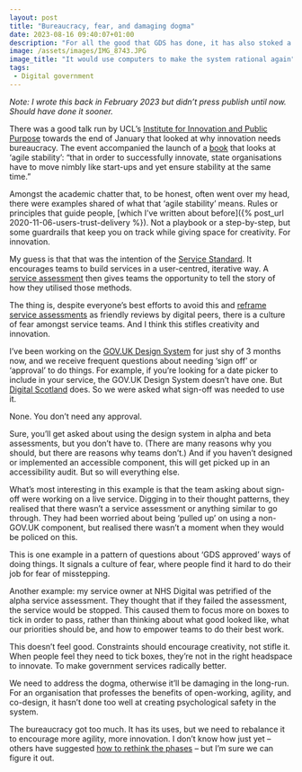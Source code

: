 ```yaml
---
layout: post
title: "Bureaucracy, fear, and damaging dogma"
date: 2023-08-16 09:40:07+01:00
description: "For all the good that GDS has done, it has also stoked a culture of fear. If we want to innovate government services to make them radically better, we need to address this."
image: /assets/images/IMG_8743.JPG
image_title: "It would use computers to make the system rational again"
tags:
 - Digital government
---
```


_Note: I wrote this back in February 2023 but didn’t press publish until now. Should have done it sooner._

There was a good talk run by UCL’s [Institute for Innovation and Public Purpose](https://www.ucl.ac.uk/bartlett/public-purpose/) towards the end of January that looked at why innovation needs bureaucracy. The event accompanied the launch of a [book](https://www.yalebooks.co.uk/page/detail/how-to-make-an-entrepreneurial-state/?k=9780300227277) that looks at ‘agile stability’: “that in order to successfully innovate, state organisations have to move nimbly like start-ups and yet ensure stability at the same time.”

Amongst the academic chatter that, to be honest, often went over my head, there were examples shared of what that ‘agile stability’ means. Rules or principles that guide people, [which I’ve written about before]({% post_url 2020-11-06-users-trust-delivery %}). Not a playbook or a step-by-step, but some guardrails that keep you on track while giving space for creativity. For innovation.

My guess is that that was the intention of the [Service Standard](https://www.gov.uk/service-manual/service-standard). It encourages teams to build services in a user-centred, iterative way. A [service assessment](https://www.gov.uk/service-manual/service-assessments/how-service-assessments-work) then gives teams the opportunity to tell the story of how they utilised those methods. 

The thing is, despite everyone’s best efforts to avoid this and [reframe service assessments](https://services.blog.gov.uk/2020/10/23/not-meeting-the-service-standard-doesnt-mean-you-failed/) as friendly reviews by digital peers, there is a culture of fear amongst service teams. And I think this stifles creativity and innovation.

I’ve been working on the [GOV.UK Design System](https://design-system.service.gov.uk) for just shy of 3 months now, and we receive frequent questions about needing ‘sign off’ or ‘approval’ to do things. For example, if you’re looking for a date picker to include in your service, the GOV.UK Design System doesn’t have one. But [Digital Scotland](https://designsystem.gov.scot/components/date-picker/) does. So we were asked what sign-off was needed to use it.

None. You don’t need any approval.

Sure, you’ll get asked about using the design system in alpha and beta assessments, but you don’t have to. (There are many reasons why you should, but there are reasons why teams don’t.) And if you haven’t designed or implemented an accessible component, this will get picked up in an accessibility audit. But so will everything else.

What’s most interesting in this example is that the team asking about sign-off were working on a live service. Digging in to their thought patterns, they realised that there wasn’t a service assessment or anything similar to go through. They had been worried about being ‘pulled up’ on using a non-GOV.UK component, but realised there wasn’t a moment when they would be policed on this.

This is one example in a pattern of questions about ‘GDS approved’ ways of doing things. It signals a culture of fear, where people find it hard to do their job for fear of misstepping. 

Another example: my service owner at NHS Digital was petrified of the alpha service assessment. They thought that if they failed the assessment, the service would be stopped. This caused them to focus more on boxes to tick in order to pass, rather than thinking about what good looked like, what our priorities should be, and how to empower teams to do their best work.

This doesn’t feel good. Constraints should encourage creativity, not stifle it. When people feel they need to tick boxes, they’re not in the right headspace to innovate. To make government services radically better.

We need to address the dogma, otherwise it’ll be damaging in the long-run. For an organisation that professes the benefits of open-working, agility, and co-design, it hasn’t done too well at creating psychological safety in the system.

The bureaucracy got too much. It has its uses, but we need to rebalance it to encourage more agility, more innovation. I don’t know how just yet – others have suggested [how to rethink the phases](https://www.dxw.com/2023/08/rethinking-the-traditional-service-standard-phases/) – but I’m sure we can figure it out.